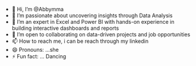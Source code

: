 - 👋 Hi, I’m @Abbymma
- 👀 I’m passionate about uncovering insights through Data Analysis
- 🌱 I’m an expert in Excel and Power BI with hands-on experience in building interactive dashboards and reports
- 💞️ I’m open to collaborating on data-driven projects and job opportunities
- 📫 How to reach me, i can be reach through my linkedin
- 😄 Pronouns: ...she
- ⚡ Fun fact: ... Dancing

<!---
Abbymma/Abbymma is a ✨ special ✨ repository because its `README.md` (this file) appears on your GitHub profile.
You can click the Preview link to take a look at your changes.
--->
